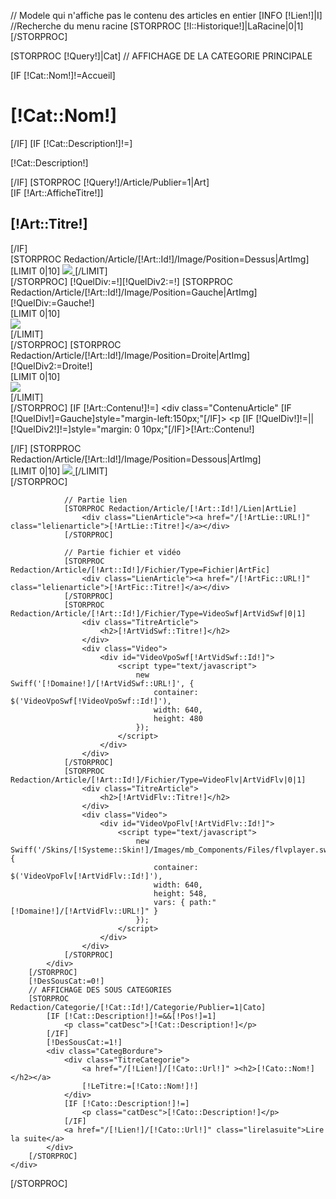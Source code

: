 // Modele qui n'affiche pas le contenu des articles en entier
[INFO [!Lien!]|I]
//Recherche du menu racine
[STORPROC [!I::Historique!]|LaRacine|0|1][/STORPROC]


[STORPROC [!Query!]|Cat]
	// AFFICHAGE DE LA CATEGORIE PRINCIPALE
	<div class="Redaction block">
		[IF [!Cat::Nom!]!=Accueil]
			<div class="TitreCategorie">
				<h1 class="title_block">[!Cat::Nom!]</h1>
			</div>
		[/IF]
		[IF [!Cat::Description!]!=]
			<p class="catDesc">[!Cat::Description!]</p>
		[/IF]
		[STORPROC [!Query!]/Article/Publier=1|Art]
			<div class="Article CategBordureP">
				[IF [!Art::AfficheTitre!]]
					<div class="TitreArticle">
						<h2>[!Art::Titre!]</h2>
					</div>
				[/IF]
				<div class="ArticleAvecImage">
					[STORPROC Redaction/Article/[!Art::Id!]/Image/Position=Dessus|ArtImg]
						<div class="ImageArticleDessusDessous">
							[LIMIT 0|10]
								<a href="/[!ArtImg::URL!]" title="[!Art::Titre!]" class="mb" rel="[[!Art::Id!]]">
									<img src="/[!ArtImg::URL!].limit.400x500.jpg" />
								</a>
							[/LIMIT]
						</div>
					[/STORPROC]
					[!QuelDiv:=!][!QuelDiv2:=!]
					[STORPROC Redaction/Article/[!Art::Id!]/Image/Position=Gauche|ArtImg]
						[!QuelDiv:=Gauche!]
						<div class="ImageArticleGauche">
							[LIMIT 0|10]
								<div>
									<a href="/[!ArtImg::URL!]" title="[!Art::Titre!]" class="mb" rel="[[!Art::Id!]]">
										<img src="/[!ArtImg::URL!].limit.150x150.jpg" />
									</a>
								</div>
							[/LIMIT]
						</div>
					[/STORPROC]
					[STORPROC Redaction/Article/[!Art::Id!]/Image/Position=Droite|ArtImg]
						[!QuelDiv2:=Droite!]
						<div class="ImageArticleDroite" >
							[LIMIT 0|10]
								<div>
									<a href="/[!ArtImg::URL!]" title="[!Art::Titre!]" class="mb" rel="[[!Art::Id!]]">
										<img src="/[!ArtImg::URL!].limit.150x150.jpg" />
									</a>
								</div>
							[/LIMIT]
						</div>
					[/STORPROC]
					[IF [!Art::Contenu!]!=]
						<div class="ContenuArticle" [IF [!QuelDiv!]=Gauche]style="margin-left:150px;"[/IF]>
							<p [IF [!QuelDiv!]!=||[!QuelDiv2!]!=]style="margin: 0 10px;"[/IF]>[!Art::Contenu!]</p>
						</div>
					[/IF]
					[STORPROC Redaction/Article/[!Art::Id!]/Image/Position=Dessous|ArtImg]
						<div class="ImageArticleDessusDessous">
							[LIMIT 0|10]
								<a href="/[!ArtImg::URL!]" title="[!Art::Titre!]" class="mb" rel="[[!Art::Id!]]">
									<img src="/[!ArtImg::URL!].limit.400x500.jpg" />
								</a>
							[/LIMIT]
						</div>
					[/STORPROC]
				</div>
				
				// Partie lien
				[STORPROC Redaction/Article/[!Art::Id!]/Lien|ArtLie]
					<div class="LienArticle"><a href="/[!ArtLie::URL!]"  class="lelienarticle">[!ArtLie::Titre!]</a></div>
				[/STORPROC]

				// Partie fichier et vidéo
				[STORPROC Redaction/Article/[!Art::Id!]/Fichier/Type=Fichier|ArtFic]
					<div class="LienArticle"><a href="/[!ArtFic::URL!]" class="lelienarticle">[!ArtFic::Titre!]</a></div>
				[/STORPROC]
				[STORPROC Redaction/Article/[!Art::Id!]/Fichier/Type=VideoSwf|ArtVidSwf|0|1]
					<div class="TitreArticle">
						<h2>[!ArtVidSwf::Titre!]</h2>
					</div>
					<div class="Video">
						<div id="VideoVpoSwf[!ArtVidSwf::Id!]">
							<script type="text/javascript">
								new Swiff('[!Domaine!]/[!ArtVidSwf::URL!]', {
									container: $('VideoVpoSwf[!VideoVpoSwf::Id!]'),
									width: 640,
									height: 480
								});
							</script>
						</div>
					</div>
				[/STORPROC]
				[STORPROC Redaction/Article/[!Art::Id!]/Fichier/Type=VideoFlv|ArtVidFlv|0|1]
					<div class="TitreArticle">
						<h2>[!ArtVidFlv::Titre!]</h2>
					</div>
					<div class="Video">
						<div id="VideoVpoFlv[!ArtVidFlv::Id!]">
							<script type="text/javascript">
								new Swiff('/Skins/[!Systeme::Skin!]/Images/mb_Components/Files/flvplayer.swf', {
									container: $('VideoVpoFlv[!ArtVidFlv::Id!]'),
									width: 640,
									height: 548,
									vars: { path:"[!Domaine!]/[!ArtVidFlv::URL!]" }
								});
							</script>	
						</div>
					</div>
				[/STORPROC]
			</div>
		[/STORPROC]
		[!DesSousCat:=0!]
		// AFFICHAGE DES SOUS CATEGORIES 
		[STORPROC Redaction/Categorie/[!Cat::Id!]/Categorie/Publier=1|Cato]
			[IF [!Cat::Description!]!=&&[!Pos!]=1]
				<p class="catDesc">[!Cat::Description!]</p>
			[/IF]	
			[!DesSousCat:=1!]
			<div class="CategBordure">
				<div class="TitreCategorie">
					<a href="/[!Lien!]/[!Cato::Url!]" ><h2>[!Cato::Nom!]</h2></a>
					[!LeTitre:=[!Cato::Nom!]!]
				</div>
				[IF [!Cato::Description!]!=]
					<p class="catDesc">[!Cato::Description!]</p>
				[/IF]
				<a href="/[!Lien!]/[!Cato::Url!]" class="lirelasuite">Lire la suite</a>
			</div>
		[/STORPROC]
	</div>
[/STORPROC]